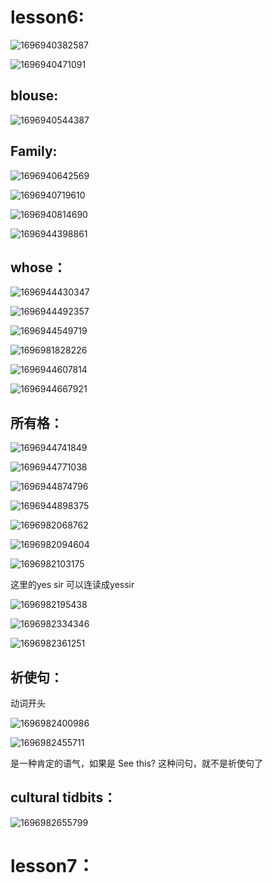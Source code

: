 # lesson6:

![1696940382587](image/lesson2/1696940382587.png)

![1696940471091](image/lesson2/1696940471091.png)

## blouse:

![1696940544387](image/lesson2/1696940544387.png)

## Family:

![1696940642569](image/lesson2/1696940642569.png)

![1696940719610](image/lesson2/1696940719610.png)

![1696940814690](image/lesson2/1696940814690.png)

![1696944398861](image/lesson2/1696944398861.png)

## whose：

![1696944430347](image/lesson2/1696944430347.png)

![1696944492357](image/lesson2/1696944492357.png)

![1696944549719](image/lesson2/1696944549719.png)

![1696981828226](image/lesson2/1696981828226.png)

![1696944607814](image/lesson2/1696944607814.png)

![1696944667921](image/lesson2/1696944667921.png)

## 所有格：

![1696944741849](image/lesson2/1696944741849.png)

![1696944771038](image/lesson2/1696944771038.png)

![1696944874796](image/lesson2/1696944874796.png)

![1696944898375](image/lesson2/1696944898375.png)

![1696982068762](image/lesson2/1696982068762.png)

![1696982094604](image/lesson2/1696982094604.png)

![1696982103175](image/lesson2/1696982103175.png)

这里的yes sir 可以连读成yessir

![1696982195438](image/lesson2/1696982195438.png)

![1696982334346](image/lesson2/1696982334346.png)

![1696982361251](image/lesson2/1696982361251.png)

## 祈使句：

动词开头

![1696982400986](image/lesson2/1696982400986.png)

![1696982455711](image/lesson2/1696982455711.png)

是一种肯定的语气，如果是 See this? 这种问句，就不是祈使句了

## cultural tidbits：

![1696982655799](image/lesson2/1696982655799.png)

# lesson7：
